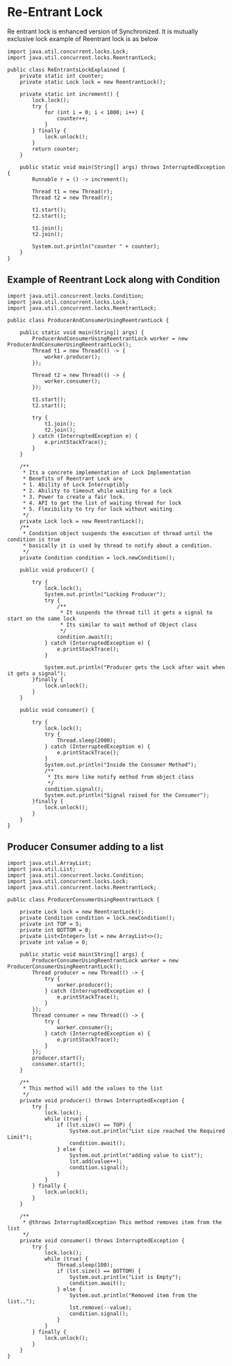 # Re-Entrant Lock
Re entrant lock is enhanced version of Synchronized. It is mutually exclusive lock
example of Reentrant lock is as below

    import java.util.concurrent.locks.Lock;
    import java.util.concurrent.locks.ReentrantLock;
    
    public class ReEntrantsLockExplained {
        private static int counter;
        private static Lock lock = new ReentrantLock();
    
        private static int increment() {
            lock.lock();
            try {
                for (int i = 0; i < 1000; i++) {
                    counter++;
                }
            } finally {
                lock.unlock();
            }
            return counter;
        }
    
        public static void main(String[] args) throws InterruptedException {
            Runnable r = () -> increment();
    
            Thread t1 = new Thread(r);
            Thread t2 = new Thread(r);
    
            t1.start();
            t2.start();
    
            t1.join();
            t2.join();
    
            System.out.println("counter " + counter);
        }
    }

## Example of Reentrant Lock along with Condition

    import java.util.concurrent.locks.Condition;
    import java.util.concurrent.locks.Lock;
    import java.util.concurrent.locks.ReentrantLock;
    
    public class ProducerAndConsumerUsingReentrantLock {
    
        public static void main(String[] args) {
            ProducerAndConsumerUsingReentrantLock worker = new ProducerAndConsumerUsingReentrantLock();
            Thread t1 = new Thread(() -> {
                worker.producer();
            });
    
            Thread t2 = new Thread(() -> {
                worker.consumer();
            });
    
            t1.start();
            t2.start();
    
            try {
                t1.join();
                t2.join();
            } catch (InterruptedException e) {
                e.printStackTrace();
            }
        }
    
        /**
         * Its a concrete implementation of Lock Implementation
         * Benefits of Reentrant Lock are
         * 1. Ability of Lock Interruptibly
         * 2. Ability to timeout while waiting for a lock
         * 3. Power to create a fair lock.
         * 4. API to get the list of waiting thread for lock
         * 5. Flexibility to try for lock without waiting
         */
        private Lock lock = new ReentrantLock();
        /**
         * Condition object suspends the execution of thread until the condition is true
         * basically it is used by thread to notify about a condition.
         */
        private Condition condition = lock.newCondition();
    
        public void producer() {
    
            try {
                lock.lock();
                System.out.println("Locking Producer");
                try {
                    /**
                     * It suspends the thread till it gets a signal to start on the same lock
                     * Its similar to wait method of Object class
                     */
                    condition.await();
                } catch (InterruptedException e) {
                    e.printStackTrace();
                }
    
                System.out.println("Producer gets the Lock after wait when it gets a signal");
            }finally {
                lock.unlock();
            }
        }
    
        public void consumer() {
    
            try {
                lock.lock();
                try {
                    Thread.sleep(2000);
                } catch (InterruptedException e) {
                    e.printStackTrace();
                }
                System.out.println("Inside the Consumer Method");
                /**
                 * Its more like notify method from object class
                 */
                condition.signal();
                System.out.println("Signal raised for the Consumer");
            }finally {
                lock.unlock();
            }
        }
    }


## Producer Consumer adding to a list

    import java.util.ArrayList;
    import java.util.List;
    import java.util.concurrent.locks.Condition;
    import java.util.concurrent.locks.Lock;
    import java.util.concurrent.locks.ReentrantLock;
    
    public class ProducerConsumerUsingReentrantLock {
    
        private Lock lock = new ReentrantLock();
        private Condition condition = lock.newCondition();
        private int TOP = 5;
        private int BOTTOM = 0;
        private List<Integer> lst = new ArrayList<>();
        private int value = 0;
    
        public static void main(String[] args) {
            ProducerConsumerUsingReentrantLock worker = new ProducerConsumerUsingReentrantLock();
            Thread producer = new Thread(() -> {
                try {
                    worker.producer();
                } catch (InterruptedException e) {
                    e.printStackTrace();
                }
            });
            Thread consumer = new Thread(() -> {
                try {
                    worker.consumer();
                } catch (InterruptedException e) {
                    e.printStackTrace();
                }
            });
            producer.start();
            consumer.start();
        }
    
        /**
         * This method will add the values to the list
         */
        private void producer() throws InterruptedException {
            try {
                lock.lock();
                while (true) {
                    if (lst.size() == TOP) {
                        System.out.println("List size reached the Required Limit");
                        condition.await();
                    } else {
                        System.out.println("adding value to List");
                        lst.add(value++);
                        condition.signal();
                    }
                }
            } finally {
                lock.unlock();
            }
        }
    
        /**
         * @throws InterruptedException This method removes item from the list
         */
        private void consumer() throws InterruptedException {
            try {
                lock.lock();
                while (true) {
                    Thread.sleep(100);
                    if (lst.size() == BOTTOM) {
                        System.out.println("List is Empty");
                        condition.await();
                    } else {
                        System.out.println("Removed item from the list..");
                        lst.remove(--value);
                        condition.signal();
                    }
                }
            } finally {
                lock.unlock();
            }
        }
    }
